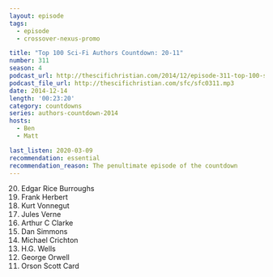 ```yaml
---
layout: episode
tags:
  - episode
  - crossover-nexus-promo

title: "Top 100 Sci-Fi Authors Countdown: 20-11"
number: 311
season: 4
podcast_url: http://thescifichristian.com/2014/12/episode-311-top-100-sci-fi-authors-countdown-20-11/
podcast_file_url: http://thescifichristian.com/sfc/sfc0311.mp3
date: 2014-12-14
length: '00:23:20'
category: countdowns
series: authors-countdown-2014
hosts:
  - Ben
  - Matt

last_listen: 2020-03-09
recommendation: essential 
recommendation_reason: The penultimate episode of the countdown
---
```


<ol start="20" reversed>
<li>Edgar Rice Burroughs
<li>Frank Herbert
<li>Kurt Vonnegut
<li>Jules Verne
<li>Arthur C Clarke
<li>Dan Simmons
<li>Michael Crichton
<li>H.G. Wells
<li>George Orwell
<li>Orson Scott Card
</ol>